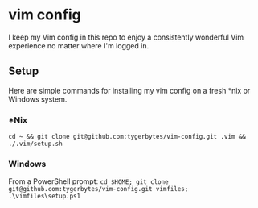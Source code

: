 # vim config

I keep my Vim config in this repo to enjoy a consistently wonderful Vim experience no matter where I'm logged in.

## Setup
Here are simple commands for installing my vim config on a fresh *nix or Windows system.

### *Nix
`cd ~ && git clone git@github.com:tygerbytes/vim-config.git .vim && ./.vim/setup.sh`

### Windows
From a PowerShell prompt:
`cd $HOME; git clone git@github.com:tygerbytes/vim-config.git vimfiles; .\vimfiles\setup.ps1`

